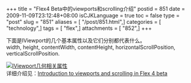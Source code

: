 +++
title = "Flex4 Beta中的viewports和scrolling介绍"
postid = 851
date = 2009-11-09T23:12:48+08:00
isCJKLanguage = true
toc = false
type = "post"
slug = "851"
aliases = [ "/post/851.html",]
categories = [ "technology",]
tags = [ "flex",]
attachments = [ "852",]
+++


下面是IViewport的几个基本属性以及它们分别都代表什么。  
width, height, contentWidth, contentHeight, horizontalScrollPosition,
verticalScrollPosition.  

[![IViewport几何相关属性](/uploads/2009/11/fig01.jpg "IViewport几何相关属性")](/www.zengrong.net/uploads/2009/11/fig01.jpg)  
详细介绍见：[Introduction to viewports and scrolling in Flex 4
beta](http://www.adobe.com/devnet/flex/articles/flex4_viewport_scrolling.html)

